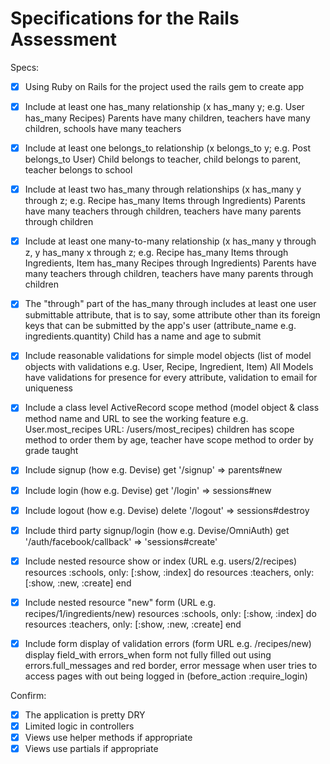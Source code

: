 # Specifications for the Rails Assessment

Specs:
- [x] Using Ruby on Rails for the project
    used the rails gem to create app

- [x] Include at least one has_many relationship (x has_many y; e.g. User has_many Recipes) 
    Parents have many children, teachers have many children, schools have many teachers

- [x] Include at least one belongs_to relationship (x belongs_to y; e.g. Post belongs_to User) Child belongs to teacher, child belongs to parent, teacher belongs to school

- [x] Include at least two has_many through relationships (x has_many y through z; e.g. Recipe has_many Items through Ingredients) Parents have many teachers through children, teachers have many parents through children

- [x] Include at least one many-to-many relationship (x has_many y through z, y has_many x through z; e.g. Recipe has_many Items through Ingredients, Item has_many Recipes through Ingredients) Parents have many teachers through children, teachers have many parents through children

- [x] The "through" part of the has_many through includes at least one user submittable attribute, that is to say, some attribute other than its foreign keys that can be submitted by the app's user (attribute_name e.g. ingredients.quantity) Child has a name and age to submit

- [x] Include reasonable validations for simple model objects (list of model objects with validations e.g. User, Recipe, Ingredient, Item) All Models have validations for presence for every attribute, validation to email for uniqueness

- [x] Include a class level ActiveRecord scope method (model object & class method name and URL to see the working feature e.g. User.most_recipes URL: /users/most_recipes) children has scope method to order them by age, teacher have scope method to order by grade taught
- [x] Include signup (how e.g. Devise)
    get '/signup' => parents#new
- [x] Include login (how e.g. Devise)
    get '/login' => sessions#new
- [x] Include logout (how e.g. Devise)
    delete '/logout' => sessions#destroy
- [x] Include third party signup/login (how e.g. Devise/OmniAuth)
    get '/auth/facebook/callback' => 'sessions#create'
- [x] Include nested resource show or index (URL e.g. users/2/recipes)
    resources :schools, only: [:show, :index] do
        resources :teachers, only: [:show, :new, :create]
    end
- [x] Include nested resource "new" form (URL e.g. recipes/1/ingredients/new)
    resources :schools, only: [:show, :index] do
        resources :teachers, only: [:show, :new, :create]
    end
- [x] Include form display of validation errors (form URL e.g. /recipes/new)
    display field_with errors_when form not fully filled out using errors.full_messages and red border, error message when user tries to access pages with out being logged in (before_action :require_login)

Confirm:
- [x] The application is pretty DRY
- [x] Limited logic in controllers
- [x] Views use helper methods if appropriate
- [x] Views use partials if appropriate